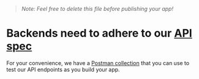 > *Note: Feel free to delete this file before publishing your app!*

# Backends need to adhere to our [API spec](https://github.com/gothinkster/realworld/tree/master/api)

For your convenience, we have a [Postman collection](https://github.com/gothinkster/realworld/blob/master/api/Conduit.json.postman_collection) that you can use to test our API endpoints as you build your app.
